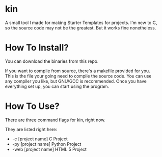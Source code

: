 # kin
A small tool I made for making Starter Templates for projects.
I'm new to C, so the source code may not be the greatest.
But it works fine nonetheless.

# How To Install?
You can download the binaries from this repo.

If you want to compile from source, there's a makefile provided for you.
This is the file your going need to compile the source code.
You can use any compiler you like, but GNU/GCC is recommended.
Once you have everything set up, you can start using the program.

# How To Use?
There are three command flags for kin, right now.

They are listed right here:
*  -c [project name]        C Project
*  -py [project name]       Python Project
*  -web [project name]      HTML 5 Project

